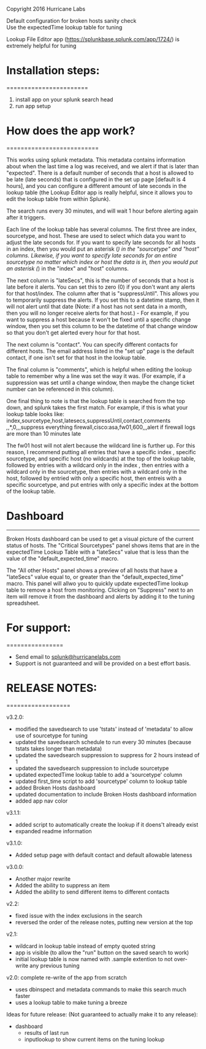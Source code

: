 Copyright 2016 Hurricane Labs

Default configuration for broken hosts sanity check  
Use the expectedTime lookup table for tuning

Lookup File Editor app (https://splunkbase.splunk.com/app/1724/) is extremely helpful for tuning

# Installation steps: #
=======================
1. install app on your splunk search head
2. run app setup


# How does the app work? #
==========================

This works using splunk metadata. This metadata contains information about when the last time a log was received, and we alert if that is later than "expected". 
There is a default number of seconds that a host is allowed to be late (late seconds) that is configured in the set up page [default is 4 hours], and you can configure a different amount of late seconds in the lookup table (the Lookup Editor app is really helpful, since it allows you to edit the lookup table from within Splunk). 

The search runs every 30 minutes, and will wait 1 hour before alerting again after it triggers.

Each line of the lookup table has several columns. The first three are index, sourcetype, and host. These are used to select which data you want to adjust the late seconds for. If you want to specify late seconds for all hosts in an index, then you would put an asterisk (*) in the "sourcetype" and "host" columns. Likewise, if you want to specify late seconds for an entire sourcetype no matter which index or host the data is in, then you would put an asterisk (*) in the "index" and "host" columns. 

The next column is "lateSecs", this is the number of seconds that a host is late before it alerts. You can set this to zero (0) if you don't want any alerts for that host/index. 
The column after that is "suppressUntil". This allows you to temporarily suppress the alerts. If you set this to a datetime stamp, then it will not alert until that date (Note: if a host has not sent data in a month, then you will no longer receive alerts for that host.) - For example, if you want to suppress a host because it won't be fixed until a specific change window, then you set this column to be the datetime of that change window so that you don't get alerted every hour for that host.

The next column is "contact". You can specify different contacts for different hosts. The email address listed in the "set up" page is the default contact, if one isn't set for that host in the lookup table.  

The final column is "comments", which is helpful when editing the lookup table to remember why a line was set the way it was. (For example, if a suppression was set until a change window, then maybe the change ticket number can be referenced in this column).

One final thing to note is that the lookup table is searched from the top down, and splunk takes the first match. 
For example, if this is what your lookup table looks like:
index,sourcetype,host,latesecs,suppressUntil,contact,comments
*,*,*,0,,,suppress everything
firewall,cisco:asa,fw01,600,,,alert if firewall logs are more than 10 minutes late

The fw01 host will not alert because the wildcard line is further up.
For this reason, I recommend putting all entries that have a specific index , specific sourcetype, and specific host (no wildcards) at the top of the lookup table, followed by entries with a wildcard only in the index , then entries with a wildcard only in the sourcetype, then entries with a wildcard only in the host, followed by entried with only a specific host, then entreis with a specific sourcetype, and put entries with only a specific index at the bottom of the lookup table.

# Dashboard #
-------------

Broken Hosts dashboard can be used to get a visual picture of the current status of hosts.
The "Critical Sourcetypes" panel shows items that are in the expectedTime Lookup Table with a "lateSecs" value that is less than the value of the "default_expected_time" macro.

The "All other Hosts" panel shows a preview of all hosts that have a "lateSecs" value equal to, or greater than the "default_expected_time" macro. This panel will allwo you to quickly update expectedTime lookup table to remove a host from monitoring. Clicking on "Suppress" next to an item will remove it from the dashboard and alerts by adding it to the tuning spreadsheet.

# For support: #
================
* Send email to splunk@hurricanelabs.com
* Support is not guaranteed and will be provided on a best effort basis.


# RELEASE NOTES: #
==================

v3.2.0:
* modified the savedsearch to use 'tstats' instead of 'metadata' to allow use of sourcetype for tuning
* updated the savedsearch schedule to run every 30 minutes (because tstats takes longer than metadata)
* updated the savedsearch suppression to suppress for 2 hours instead of 1
* updated the savedsearch suppression to include sourcetype
* updated expectedTime lookup table to add a 'sourcetype' column
* updated first_time script to add 'sourcetype' column to lookup table 
* added Broken Hosts dashboard
* updated documentation to include Broken Hosts dashboard information
* added app nav color

v3.1.1:
* added script to automatically create the lookup if it doens't already exist
* expanded readme information

v3.1.0:
* Added setup page with default contact and default allowable lateness

v3.0.0:
* Another major rewrite
* Added the ability to suppress an item
* Added the ability to send different items to different contacts

v2.2:
* fixed issue with the index exclusions in the search
* reversed the order of the release notes, putting new version at the top

v2.1:
* wildcard in lookup table instead of empty quoted string
* app is visible (to allow the "run" button on the saved search to work)
* initial lookup table is now named with .sample extention to not over-write any previous tuning

v2.0: complete re-write of the app from scratch
* uses dbinspect and metadata commands to make this search much faster
* uses a lookup table to make tuning a breeze

Ideas for future release:
(Not guaranteed to actually make it to any release):
* dashboard
  * results of last run
  * inputlookup to show current items on the tuning lookup

